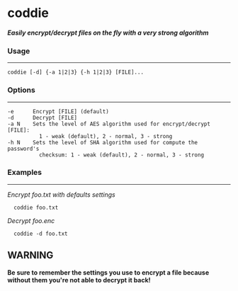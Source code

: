 # coddie #
*__Easily encrypt/decrypt files on the fly with a very strong algorithm__*

### Usage ###
-------------
    coddie [-d] {-a 1|2|3} {-h 1|2|3} [FILE]...

### Options ###
---------------
    -e      Encrypt [FILE] (default)
    -d      Decrypt [FILE]
    -a N    Sets the level of AES algorithm used for encrypt/decrypt [FILE]:
              1 - weak (default), 2 - normal, 3 - strong
    -h N    Sets the level of SHA algorithm used for compute the password's
              checksum: 1 - weak (default), 2 - normal, 3 - strong

### Examples ###
----------------
*Encrypt foo.txt with defaults settings*
      
      coddie foo.txt

*Decrypt foo.enc*
      
      coddie -d foo.txt

## WARNING ##
__Be sure to remember the settings you use to encrypt a file because without them you're not able to decrypt it back!__
